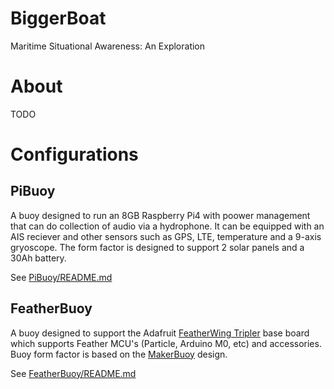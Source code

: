 # BiggerBoat
Maritime Situational Awareness: An Exploration

# About
TODO

# Configurations

## PiBuoy

A buoy designed to run an 8GB Raspberry Pi4 with poower management that can do collection of audio via a hydrophone. It can be equipped with an AIS reciever and other sensors such as GPS, LTE, temperature and a 9-axis gryoscope. The form factor is designed to support 2 solar panels and a 30Ah battery.

See [PiBuoy/README.md](PiBuoy/README.md)

## FeatherBuoy

A buoy designed to support the Adafruit [FeatherWing Tripler](https://www.adafruit.com/product/3417) base board which supports Feather MCU's (Particle, Arduino M0, etc)​ and accessories. Buoy form factor is based on the [MakerBuoy](https://github.com/wjpavalko/Maker-Buoy) design.

See [FeatherBuoy/README.md](FeatherBuoy/README.md)
